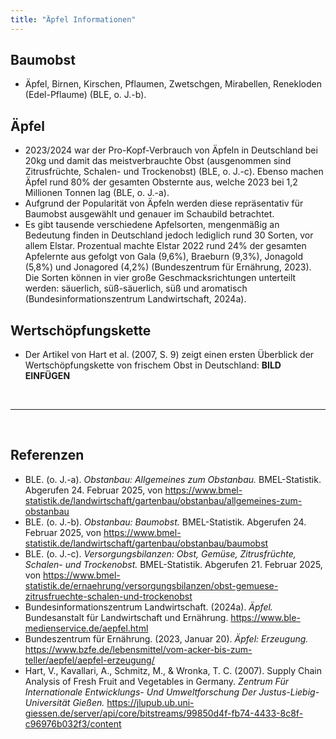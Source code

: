 ```yaml
---
title: "Äpfel Informationen"
---
```


## Baumobst
- Äpfel, Birnen, Kirschen, Pflaumen, Zwetschgen, Mirabellen, Renekloden (Edel-Pflaume) (BLE, o. J.-b).

## Äpfel
- 2023/2024 war der Pro-Kopf-Verbrauch von Äpfeln in Deutschland bei 20kg und damit das meistverbrauchte Obst (ausgenommen sind Zitrusfrüchte, Schalen- und Trockenobst) (BLE, o. J.-c). Ebenso machen Äpfel rund 80% der gesamten Obsternte aus, welche 2023 bei 1,2 Millionen Tonnen lag (BLE, o. J.-a).
- Aufgrund der Popularität von Äpfeln werden diese repräsentativ für Baumobst ausgewählt und genauer im Schaubild betrachtet. 
- Es gibt tausende verschiedene Apfelsorten, mengenmäßig an Bedeutung finden in Deutschland jedoch lediglich rund 30 Sorten, vor allem Elstar. Prozentual machte Elstar 2022 rund 24% der gesamten Apfelernte aus gefolgt von Gala (9,6%), Braeburn (9,3%), Jonagold (5,8%) und Jonagored (4,2%) (Bundeszentrum für Ernährung, 2023). Die Sorten können in vier große Geschmacksrichtungen unterteilt werden: säuerlich, süß-säuerlich, süß und aromatisch (Bundesinformationszentrum Landwirtschaft, 2024a).

## Wertschöpfungskette
- Der Artikel von Hart et al. (2007, S. 9) zeigt einen ersten Überblick der Wertschöpfungskette von frischem Obst in Deutschland:
**BILD EINFÜGEN**


<br>

---

<br> 

## Referenzen
- BLE. (o. J.-a). *Obstanbau: Allgemeines zum Obstanbau.* BMEL-Statistik. Abgerufen 24. Februar 2025, von <https://www.bmel-statistik.de/landwirtschaft/gartenbau/obstanbau/allgemeines-zum-obstanbau>
- BLE. (o. J.-b). *Obstanbau: Baumobst.* BMEL-Statistik. Abgerufen 24. Februar 2025, von <https://www.bmel-statistik.de/landwirtschaft/gartenbau/obstanbau/baumobst>
- BLE. (o. J.-c). *Versorgungsbilanzen: Obst, Gemüse, Zitrusfrüchte, Schalen- und Trockenobst.* BMEL-Statistik. Abgerufen 21. Februar 2025, von <https://www.bmel-statistik.de/ernaehrung/versorgungsbilanzen/obst-gemuese-zitrusfruechte-schalen-und-trockenobst>
- Bundesinformationszentrum Landwirtschaft. (2024a). *Äpfel.* Bundesanstalt für Landwirtschaft und Ernährung. <https://www.ble-medienservice.de/aepfel.html>
- Bundeszentrum für Ernährung. (2023, Januar 20). *Äpfel: Erzeugung.* <https://www.bzfe.de/lebensmittel/vom-acker-bis-zum-teller/aepfel/aepfel-erzeugung/>
- Hart, V., Kavallari, A., Schmitz, M., & Wronka, T. C. (2007). Supply Chain Analysis of Fresh Fruit and Vegetables in Germany. *Zentrum Für Internationale Entwicklungs- Und Umweltforschung Der Justus-Liebig-Universität Gießen.* <https://jlupub.ub.uni-giessen.de/server/api/core/bitstreams/99850d4f-fb74-4433-8c8f-c96976b032f3/content>


